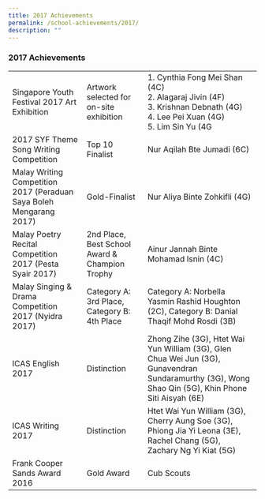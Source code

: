 ```yaml
---
title: 2017 Achievements
permalink: /school-achievements/2017/
description: ""
---
```

### 2017 Achievements

|  	|  	|  	|
|---	|---	|---	|
| Singapore Youth Festival 2017 Art Exhibition 	| Artwork selected for on-site exhibition 	| 1. Cynthia Fong Mei Shan (4C)<br>2. Alagaraj Jivin (4F)<br>3. Krishnan Debnath (4G)<br>4. Lee Pei Xuan (4G)<br>5. Lim Sin Yu (4G 	|
| 2017 SYF Theme Song Writing Competition 	| Top 10 Finalist 	| Nur Aqilah Bte Jumadi (6C) 	|
| Malay Writing Competition 2017 (Peraduan Saya Boleh Mengarang 2017) 	| Gold-Finalist 	| Nur Aliya Binte Zohkifli (4G) 	|
| Malay Poetry Recital Competition 2017 (Pesta Syair 2017) 	| 2nd Place, Best School Award & Champion Trophy 	| Ainur Jannah Binte Mohamad Isnin (4C) 	|
| Malay Singing & Drama Competition 2017 (Nyidra 2017) 	| Category A: 3rd Place, Category B: 4th Place 	| Category A: Norbella Yasmin Rashid Houghton (2C), Category B: Danial Thaqif Mohd Rosdi (3B) 	|
| ICAS English 2017 	| Distinction 	| Zhong Zihe (3G), Htet Wai Yun William (3G), Glen Chua Wei Jun (3G), Gunavendran Sundaramurthy (3G), Wong Shao Qin (5G), Khin Phone Siti Aisyah (6E) 	|
| ICAS Writing 2017 	| Distinction 	| Htet Wai Yun William (3G), Cherry Aung Soe (3G), Phiong Jia Yi Leona (3E), Rachel Chang (5G), Zachary Ng Yi Kiat (5G) 	|
| Frank Cooper Sands Award 2016 	| Gold Award 	| Cub Scouts 	|